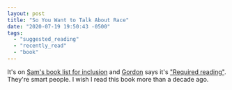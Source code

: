 ```yaml
---
layout: post
title: "So You Want to Talk About Race"
date: "2020-07-19 19:50:43 -0500"
tags:
  - "suggested_reading"
  - "recently_read"
  - "book"
---
```


It's on [Sam's book list for inclusion](https://samkapila.com/inclusion/) and [Gordon](https://gordonfontenot.com) says it's ["Required reading"](https://www.goodreads.com/review/show/3370282185?book_show_action=false). They're smart people. I wish I read this book more than a decade ago.
